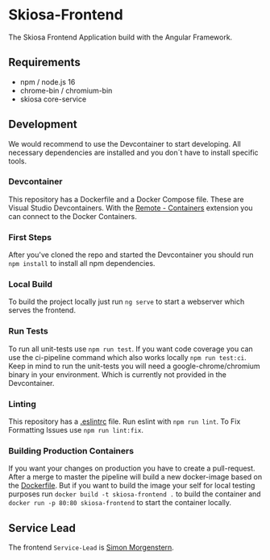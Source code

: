 # Skiosa-Frontend
The Skiosa Frontend Application build with the Angular Framework.

## Requirements
- npm / node.js 16
- chrome-bin / chromium-bin
- skiosa core-service

## Development
We would recommend to use the Devcontainer to start developing. All necessary dependencies are installed and you don´t have to install specific tools.
### Devcontainer
This repository has a Dockerfile and a Docker Compose file. These are Visual Studio Devcontainers.
With the [Remote - Containers](https://marketplace.visualstudio.com/items?itemName=ms-vscode-remote.remote-containers) extension you can connect to the Docker Containers.

### First Steps
After you've cloned the repo and started the Devcontainer you should run ``npm install`` to install all npm dependencies.

### Local Build
To build the project locally just run ``ng serve`` to start a webserver which serves the frontend.

### Run Tests
To run all unit-tests use ``npm run test``. If you want code coverage you can use the ci-pipeline command which also works locally ``npm run test:ci``. Keep in mind to run the unit-tests you will need a google-chrome/chromium binary in your environment. Which is currently not provided in the Devcontainer.

### Linting
This repository has a [.eslintrc](.eslintrc) file. Run eslint with ``npm run lint``. To Fix Formatting Issues use ``npm run lint:fix``.

### Building Production Containers
If you want your changes on production you have to create a pull-request. After a merge to master the pipeline will build a new docker-image based on the [Dockerfile](Dockerfile).
But if you want to build the image your self for local testing purposes run ``docker build -t skiosa-frontend .`` to build the container and ``docker run -p 80:80 skiosa-frontend`` to start the container locally.

## Service Lead
The frontend ``Service-Lead`` is [Simon Morgenstern](https://github.com/simonmorgenstern).
